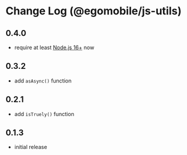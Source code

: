 # Change Log (@egomobile/js-utils)

## 0.4.0

- require at least [Node.js 16+](https://nodejs.org/en/blog/release/v16.0.0/) now

## 0.3.2

- add `asAsync()` function

## 0.2.1

- add `isTruely()` function

## 0.1.3

- initial release

